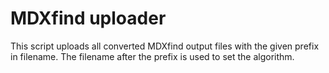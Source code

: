 # MDXfind uploader

This script uploads all converted MDXfind output files with the given prefix in filename. The filename after the prefix is used to set the algorithm.
